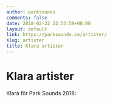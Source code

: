 ```yaml
---
author: parksounds
comments: false
date: 2018-02-22 22:53:59+00:00
layout: default
link: https://parksounds.se/artister/
slug: artister
title: Klara artister
---
```


# Klara artister

Klara för Park Sounds 2018:
